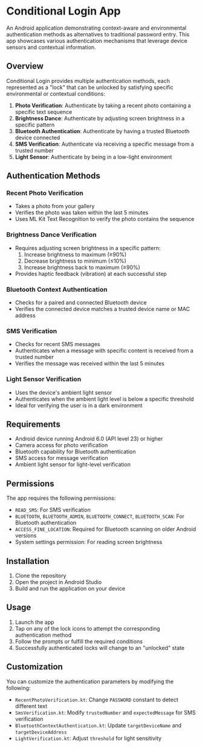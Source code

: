 # Conditional Login App

An Android application demonstrating context-aware and environmental authentication methods as alternatives to traditional password entry. This app showcases various authentication mechanisms that leverage device sensors and contextual information.

## Overview

Conditional Login provides multiple authentication methods, each represented as a "lock" that can be unlocked by satisfying specific environmental or contextual conditions:

1. **Photo Verification**: Authenticate by taking a recent photo containing a specific text sequence
2. **Brightness Dance**: Authenticate by adjusting screen brightness in a specific pattern
3. **Bluetooth Authentication**: Authenticate by having a trusted Bluetooth device connected
4. **SMS Verification**: Authenticate via receiving a specific message from a trusted number
5. **Light Sensor**: Authenticate by being in a low-light environment

## Authentication Methods

### Recent Photo Verification
- Takes a photo from your gallery
- Verifies the photo was taken within the last 5 minutes
- Uses ML Kit Text Recognition to verify the photo contains the sequence

### Brightness Dance Verification
- Requires adjusting screen brightness in a specific pattern:
  1. Increase brightness to maximum (≥90%)
  2. Decrease brightness to minimum (≤10%)
  3. Increase brightness back to maximum (≥90%)
- Provides haptic feedback (vibration) at each successful step

### Bluetooth Context Authentication
- Checks for a paired and connected Bluetooth device
- Verifies the connected device matches a trusted device name or MAC address

### SMS Verification
- Checks for recent SMS messages
- Authenticates when a message with specific content is received from a trusted number
- Verifies the message was received within the last 5 minutes

### Light Sensor Verification
- Uses the device's ambient light sensor
- Authenticates when the ambient light level is below a specific threshold
- Ideal for verifying the user is in a dark environment

## Requirements

- Android device running Android 6.0 (API level 23) or higher
- Camera access for photo verification
- Bluetooth capability for Bluetooth authentication
- SMS access for message verification
- Ambient light sensor for light-level verification

## Permissions

The app requires the following permissions:
- `READ_SMS`: For SMS verification
- `BLUETOOTH`, `BLUETOOTH_ADMIN`, `BLUETOOTH_CONNECT`, `BLUETOOTH_SCAN`: For Bluetooth authentication
- `ACCESS_FINE_LOCATION`: Required for Bluetooth scanning on older Android versions
- System settings permission: For reading screen brightness

## Installation

1. Clone the repository
2. Open the project in Android Studio
3. Build and run the application on your device

## Usage

1. Launch the app
2. Tap on any of the lock icons to attempt the corresponding authentication method
3. Follow the prompts or fulfill the required conditions
4. Successfully authenticated locks will change to an "unlocked" state

## Customization

You can customize the authentication parameters by modifying the following:
- `RecentPhotoVerification.kt`: Change `PASSWORD` constant to detect different text
- `SmsVerification.kt`: Modify `trustedNumber` and `expectedMessage` for SMS verification
- `BluetoothContextAuthentication.kt`: Update `targetDeviceName` and `targetDeviceAddress`
- `LightVerification.kt`: Adjust `threshold` for light sensitivity
